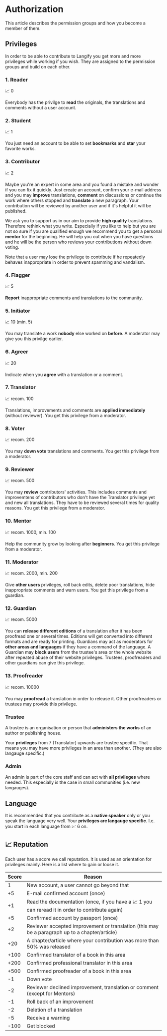 # Authorization

This article describes the permission groups and how you become a member of them.

## Privileges

In order to be able to contribute to Langify you get more and more privileges while working if you wish. They are assigned to the permission groups and build on each other.

### 1. Reader

:chart_with_upwards_trend: 0

Everybody has the privilge to **read** the originals, the translations and comments without a user account.

### 2. Student

:chart_with_upwards_trend: 1

You just need an account to be able to set **bookmarks** and **star** your favorite works.

### 3. Contributor

:chart_with_upwards_trend: 2

Maybe you're an expert in some area and you found a mistake and wonder if you can fix it quickly. Just create an account, confirm your e-mail address and you may **improve** translations, **comment** on discussions or continue the work where others stopped and **translate** a new paragraph. Your contribution will be reviewed by another user and if it's helpful it will be published.

We ask you to support us in our aim to provide **high quality** translations. Therefore rethink what you write. Especially if you like to help but you are not so sure if you are qualified enough we recommend you to get a personal **mentor** for the beginning. He will help you out when you have questions and he will be the person who reviews your contributions without down voting.

Note that a user may lose the privilege to contribute if he repeatedly behaves inappropriate in order to prevent spamming and vandalism.

### 4. Flagger

:chart_with_upwards_trend: 5

**Report** inappropriate comments and translations to the community.

### 5. Initiator

:chart_with_upwards_trend: 10 (min. 5)

You may translate a work **nobody** else worked on **before**. A moderator may give you this privilge earlier.

### 6. Agreer

:chart_with_upwards_trend: 20

Indicate when you **agree** with a translation or a comment.

### 7. Translator

:chart_with_upwards_trend: recom. 100

Translations, improvements and comments are **applied immediately** (without reviewer). You get this privilege from a moderator.

### 8. Voter

:chart_with_upwards_trend: recom. 200

You may **down vote** translations and comments. You get this privilege from a moderator.

### 9. Reviewer

:chart_with_upwards_trend: recom. 500

You may **review** contributors' activities. This includes comments and improvemtens of contributors who don't have the Translator privilege yet and new all translations. They have to be reviewed several times for quality reasons.  You get this privilege from a moderator.

### 10. Mentor

:chart_with_upwards_trend: recom. 1000, min. 100

Help the community grow by looking after **beginners**. You get this privilege from a moderator.

### 11. Moderator

:chart_with_upwards_trend: recom. 2000, min. 200

Give **other users** privileges, roll back edits, delete poor translations, hide inappropriate comments and warn users. You get this privilege from a guardian.

### 12. Guardian

:chart_with_upwards_trend: recom. 5000

You can **release different editions** of a translation after it has been proofread one or several times. Editions will get converted into different formats and are ready for printing. Guardians may act as moderators for **other areas and languages** if they have a command of the language. A Guardian may **block users** from the trustee's area or the whole website after repeated abuse of their website privileges. Trustees, proofreaders and other guardians can give this privilege.

### 13. Proofreader

:chart_with_upwards_trend: recom. 10000

You may **proofread** a translation in order to release it. Other proofreaders or trustees may provide this privilege.

### Trustee

A trustee is an organisation or person that **administers the works** of an author or publishing house.

Your **privileges** from 7 (Translator) upwards are trustee specific. That means you may have more privileges in an area than another. (They are also langauge specific.)

### Admin

An admin is part of the core staff and can act with **all privileges** where needed. This especially is the case in small communities (i.e. new langauges).

## Language

It is recommended that you contribute as a **native speaker** only or you speak the language very well. Your **privileges are langauge specific**. I.e. you start in each language from :chart_with_upwards_trend: 6 on.

## :chart_with_upwards_trend: Reputation

Each user has a score we call reputation. It is used as an orientation for privileges mainly. Here is a list where to gain or loose it.

Score | Reason
------|-------
1 | New account, a user cannot go beyond that
+5 | E-mail confirmed account (once)
+1 | Read the documentation (once, if you have a :chart_with_upwards_trend: 1 you can reread it in order to contribute again)
+5 | Confirmed account by passport (once)
+2 | Reviewer accepted improvement or translation (this may be a paragraph up to a chapter/article)
+20 | A chapter/article where your contribution was more than 50% was released
+100 | Confirmed translator of a book in this area
+200 | Confirmed professional translator in this area
+500 | Confirmed proofreader of a book in this area
-1 | Down vote
-2 | Reviewer declined improvement, translation or comment (except for Mentors)
-1 | Roll back of an improvement
-2 | Deletion of a translation
-5 | Receive a warning
-100 | Get blocked
